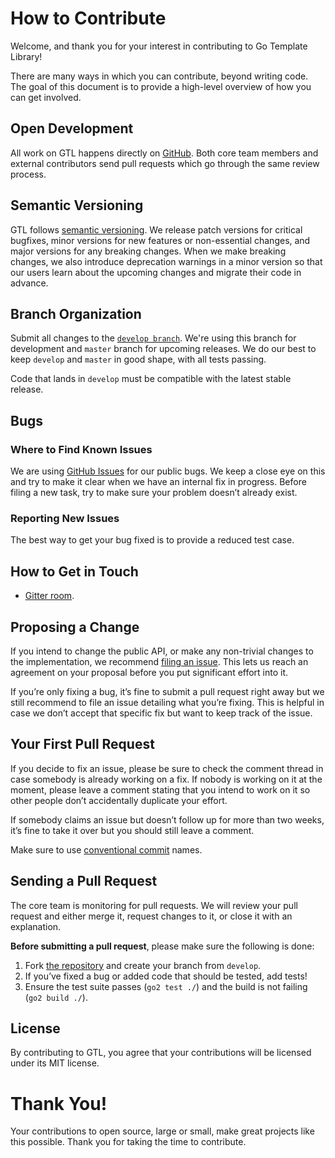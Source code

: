 # How to Contribute

Welcome, and thank you for your interest in contributing to Go Template Library!

There are many ways in which you can contribute, beyond writing code. The goal of this document is to provide a high-level overview of how you can get involved.

## Open Development

All work on GTL happens directly on [GitHub](https://github.com/modern-dev/gtl). Both core team members and external contributors send pull requests which go through the same review process.

## Semantic Versioning

GTL follows [semantic versioning](https://semver.org/). We release patch versions for critical bugfixes, minor versions for new features or non-essential changes, and major versions for any breaking changes. When we make breaking changes, we also introduce deprecation warnings in a minor version so that our users learn about the upcoming changes and migrate their code in advance.

## Branch Organization

Submit all changes to the [`develop branch`](https://github.com/modern-dev/gtl/tree/develop). We're using this branch for development and `master` branch for upcoming releases. We do our best to keep `develop` and `master` in good shape, with all tests passing.

Code that lands in `develop` must be compatible with the latest stable release.

## Bugs

### Where to Find Known Issues

We are using [GitHub Issues](https://github.com/modern-dev/gtl/issues) for our public bugs. We keep a close eye on this and try to make it clear when we have an internal fix in progress. Before filing a new task, try to make sure your problem doesn’t already exist.

### Reporting New Issues

The best way to get your bug fixed is to provide a reduced test case.

## How to Get in Touch

- [Gitter room](https://gitter.im/modern-dev/gtl).

## Proposing a Change

If you intend to change the public API, or make any non-trivial changes to the implementation, we recommend [filing an issue](https://github.com/modern-dev/gtl/issues/new). This lets us reach an agreement on your proposal before you put significant effort into it.

If you’re only fixing a bug, it’s fine to submit a pull request right away but we still recommend to file an issue detailing what you’re fixing. This is helpful in case we don’t accept that specific fix but want to keep track of the issue.

## Your First Pull Request

If you decide to fix an issue, please be sure to check the comment thread in case somebody is already working on a fix. If nobody is working on it at the moment, please leave a comment stating that you intend to work on it so other people don’t accidentally duplicate your effort.

If somebody claims an issue but doesn’t follow up for more than two weeks, it’s fine to take it over but you should still leave a comment.

Make sure to use [conventional commit](https://www.conventionalcommits.org/en/v1.0.0/) names.

## Sending a Pull Request

The core team is monitoring for pull requests. We will review your pull request and either merge it, request changes to it, or close it with an explanation.

**Before submitting a pull request**, please make sure the following is done:

1. Fork [the repository](https://github.com/modern-dev/gtl) and create your branch from `develop`.
2. If you’ve fixed a bug or added code that should be tested, add tests!
3. Ensure the test suite passes (`go2 test ./`) and the build is not failing (`go2 build ./`).

## License

By contributing to GTL, you agree that your contributions will be licensed under its MIT license.

# Thank You!

Your contributions to open source, large or small, make great projects like this possible. Thank you for taking the time to contribute.
